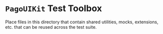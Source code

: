 # ``PagoUIKit`` Test Toolbox

Place files in this directory that contain shared utilities, mocks, extensions, etc. that can be reused across the test suite.

